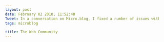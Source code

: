 ```yaml
---
layout: post
date: February 02 2018, 11:52:48
Tweet: In a conversation on Micro.blog, I fixed a number of issues with my site; this is what community (and the web in general) is supposed to look like.
tags: microblog

title: The Web Community
---
```




